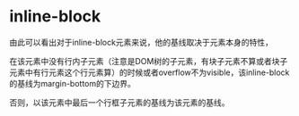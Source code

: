 # inline-block

由此可以看出对于inline-block元素来说，他的基线取决于元素本身的特性，

在该元素中没有行内子元素（注意是DOM树的子元素，有块子元素不算或者块子元素中有行元素这个行元素算）的时候或者overflow不为visible，该inline-block的基线为margin-bottom的下边界。

否则，以该元素中最后一个行框子元素的基线为该元素的基线。
